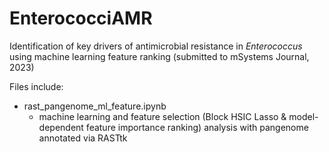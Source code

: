 # EnterococciAMR
Identification of key drivers of antimicrobial resistance in _Enterococcus_ using machine learning feature ranking (submitted to mSystems Journal, 2023)

Files include: <br>
- rast_pangenome_ml_feature.ipynb
    -  machine learning and feature selection (Block HSIC Lasso & model-dependent feature importance ranking) analysis with pangenome annotated via RASTtk 
